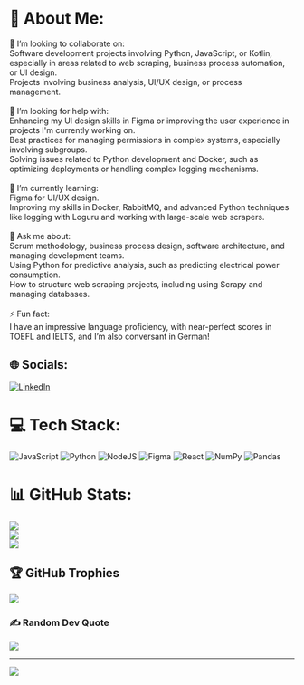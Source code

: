 # 💫 About Me:
👯 I’m looking to collaborate on:<br>Software development projects involving Python, JavaScript, or Kotlin, especially in areas related to web scraping, business process automation, or UI design.<br>Projects involving business analysis, UI/UX design, or process management.<br><br>🤝 I’m looking for help with:<br>Enhancing my UI design skills in Figma or improving the user experience in projects I'm currently working on.<br>Best practices for managing permissions in complex systems, especially involving subgroups.<br>Solving issues related to Python development and Docker, such as optimizing deployments or handling complex logging mechanisms.<br><br>🌱 I’m currently learning:<br>Figma for UI/UX design.<br>Improving my skills in Docker, RabbitMQ, and advanced Python techniques like logging with Loguru and working with large-scale web scrapers.<br><br>💬 Ask me about:<br>Scrum methodology, business process design, software architecture, and managing development teams.<br>Using Python for predictive analysis, such as predicting electrical power consumption.<br>How to structure web scraping projects, including using Scrapy and managing databases.<br><br>⚡ Fun fact:<br>I have an impressive language proficiency, with near-perfect scores in TOEFL and IELTS, and I’m also conversant in German!


## 🌐 Socials:
[![LinkedIn](https://img.shields.io/badge/LinkedIn-%230077B5.svg?logo=linkedin&logoColor=white)](https://linkedin.com/in/https://www.linkedin.com/in/sina-g-709b00b5/) 

# 💻 Tech Stack:
![JavaScript](https://img.shields.io/badge/javascript-%23323330.svg?style=for-the-badge&logo=javascript&logoColor=%23F7DF1E) ![Python](https://img.shields.io/badge/python-3670A0?style=for-the-badge&logo=python&logoColor=ffdd54) ![NodeJS](https://img.shields.io/badge/node.js-6DA55F?style=for-the-badge&logo=node.js&logoColor=white) ![Figma](https://img.shields.io/badge/figma-%23F24E1E.svg?style=for-the-badge&logo=figma&logoColor=white) ![React](https://img.shields.io/badge/react-%2320232a.svg?style=for-the-badge&logo=react&logoColor=%2361DAFB) ![NumPy](https://img.shields.io/badge/numpy-%23013243.svg?style=for-the-badge&logo=numpy&logoColor=white) ![Pandas](https://img.shields.io/badge/pandas-%23150458.svg?style=for-the-badge&logo=pandas&logoColor=white)
# 📊 GitHub Stats:
![](https://github-readme-stats.vercel.app/api?username=sinagss&theme=dark&hide_border=false&include_all_commits=true&count_private=true)<br/>
![](https://github-readme-streak-stats.herokuapp.com/?user=sinagss&theme=dark&hide_border=false)<br/>
![](https://github-readme-stats.vercel.app/api/top-langs/?username=sinagss&theme=dark&hide_border=false&include_all_commits=true&count_private=true&layout=compact)

## 🏆 GitHub Trophies
![](https://github-profile-trophy.vercel.app/?username=sinagss&theme=radical&no-frame=false&no-bg=true&margin-w=4)

### ✍️ Random Dev Quote
![](https://quotes-github-readme.vercel.app/api?type=horizontal&theme=radical)

---
[![](https://visitcount.itsvg.in/api?id=sinagss&icon=0&color=6)](https://visitcount.itsvg.in)

<!-- Proudly created with GPRM ( https://gprm.itsvg.in ) -->
